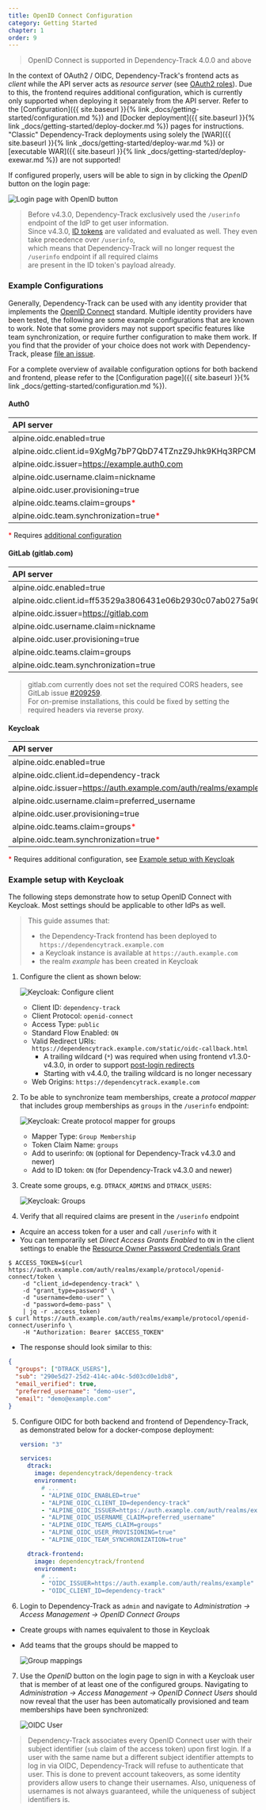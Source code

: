 ```yaml
---
title: OpenID Connect Configuration
category: Getting Started
chapter: 1
order: 9
---
```


> OpenID Connect is supported in Dependency-Track 4.0.0 and above

In the context of OAuth2 / OIDC, Dependency-Track's frontend acts as *client* while the API server acts as *resource server* (see [OAuth2 roles](https://tools.ietf.org/html/rfc6749#section-1.1)).
Due to this, the frontend requires additional configuration, which is currently only supported when deploying it separately from the API server.
Refer to the [Configuration]({{ site.baseurl }}{% link _docs/getting-started/configuration.md %}) and [Docker deployment]({{ site.baseurl }}{% link _docs/getting-started/deploy-docker.md %}) pages for instructions. "Classic" Dependency-Track deployments using solely the [WAR]({{ site.baseurl }}{% link _docs/getting-started/deploy-war.md %}) or [executable WAR]({{ site.baseurl }}{% link _docs/getting-started/deploy-exewar.md %}) are not supported!

If configured properly, users will be able to sign in by clicking the *OpenID* button on the login page:

![Login page with OpenID button](/images/screenshots/oidc-login-page.png)

> Before v4.3.0, Dependency-Track exclusively used the `/userinfo` endpoint of the IdP to get user information.  
> Since v4.3.0, [ID tokens](https://openid.net/specs/openid-connect-core-1_0.html#IDToken) are validated and evaluated as well. They even take precedence over `/userinfo`,  
> which means that Dependency-Track will no longer request the `/userinfo` endpoint if all required claims  
> are present in the ID token's payload already.

### Example Configurations

Generally, Dependency-Track can be used with any identity provider that implements the [OpenID Connect](https://openid.net/connect/) standard.
Multiple identity providers have been tested, the following are some example configurations that are known to work. 
Note that some providers may not support specific features like team synchronization, or require further configuration to make them work.
If you find that the provider of your choice does not work with Dependency-Track, please [file an issue](https://github.com/DependencyTrack/dependency-track/issues).

For a complete overview of available configuration options for both backend and frontend, please refer to the [Configuration page]({{ site.baseurl }}{% link _docs/getting-started/configuration.md %}).

#### Auth0

| API server                                                               | Frontend                                        |
|:-------------------------------------------------------------------------|:------------------------------------------------|
| alpine.oidc.enabled=true                                                 |                                                 |
| alpine.oidc.client.id=9XgMg7bP7QbD74TZnzZ9Jhk9KHq3RPCM                   | OIDC_CLIENT_ID=9XgMg7bP7QbD74TZnzZ9Jhk9KHq3RPCM |
| alpine.oidc.issuer=https://example.auth0.com                             | OIDC_ISSUER=https://example.auth0.com           |
| alpine.oidc.username.claim=nickname                                      |                                                 |
| alpine.oidc.user.provisioning=true                                       |                                                 |
| alpine.oidc.teams.claim=groups<span style="color:red">*</span>           |                                                 |
| alpine.oidc.team.synchronization=true<span style="color:red">*</span>    |                                                 |

<span style="color:red">*</span> Requires [additional configuration](https://auth0.com/docs/extensions/authorization-extension/use-rules-with-the-authorization-extension)

#### GitLab (gitlab.com)

| API server                                                                             | Frontend                                                                        |
|:---------------------------------------------------------------------------------------|:--------------------------------------------------------------------------------|
| alpine.oidc.enabled=true                                                               |                                              |
| alpine.oidc.client.id=ff53529a3806431e06b2930c07ab0275a9024a59873a0d5106dd67c4cd34e3be | OIDC_CLIENT_ID=ff53529a3806431e06b2930c07ab0275a9024a59873a0d5106dd67c4cd34e3be |
| alpine.oidc.issuer=https://gitlab.com                                                  | OIDC_ISSUER=https://gitlab.com                                                  |
| alpine.oidc.username.claim=nickname                                                    |                                                                                 |
| alpine.oidc.user.provisioning=true                                                     |                                                                                 |
| alpine.oidc.teams.claim=groups                                                         |                                                                                 |
| alpine.oidc.team.synchronization=true                                                  |                                                                                 |

> gitlab.com currently does not set the required CORS headers, see GitLab issue [#209259](https://gitlab.com/gitlab-org/gitlab/-/issues/209259).  
> For on-premise installations, this could be fixed by setting the required headers via reverse proxy.  

#### Keycloak

| API server                                                               | Frontend                                                 |
|:-------------------------------------------------------------------------|:---------------------------------------------------------|
| alpine.oidc.enabled=true                                                 |                                                          |
| alpine.oidc.client.id=dependency-track                                   | OIDC_CLIENT_ID=dependency-track                          |    
| alpine.oidc.issuer=https://auth.example.com/auth/realms/example          | OIDC_ISSUER=https://auth.example.com/auth/realms/example |
| alpine.oidc.username.claim=preferred_username                            |                                                          |
| alpine.oidc.user.provisioning=true                                       |                                                          |
| alpine.oidc.teams.claim=groups<span style="color:red">*</span>           |                                                          |
| alpine.oidc.team.synchronization=true<span style="color:red">*</span>    |                                                          |

<span style="color:red">*</span> Requires additional configuration, see [Example setup with Keycloak](#example-setup-with-keycloak)

### Example setup with Keycloak

The following steps demonstrate how to setup OpenID Connect with Keycloak. Most settings should be applicable to other IdPs as well.

> This guide assumes that: 
>   * the Dependency-Track frontend has been deployed to `https://dependencytrack.example.com`
>   * a Keycloak instance is available at `https://auth.example.com`
>   * the realm *example* has been created in Keycloak

1. Configure the client as shown below:

    ![Keycloak: Configure client](/images/screenshots/oidc-keycloak-client-settings.png)
  
    * Client ID: `dependency-track`
    * Client Protocol: `openid-connect`
    * Access Type: `public`
    * Standard Flow Enabled: `ON`
    * Valid Redirect URIs: `https://dependencytrack.example.com/static/oidc-callback.html`
      * A trailing wildcard (`*`) was required when using frontend v1.3.0-v4.3.0, in order to support [post-login redirects](https://github.com/DependencyTrack/frontend/pull/47)
      * Starting with v4.4.0, the trailing wildcard is no longer necessary
    * Web Origins: `https://dependencytrack.example.com`

2. To be able to synchronize team memberships, create a *protocol mapper* that includes group memberships as `groups` in
the `/userinfo` endpoint:

    ![Keycloak: Create protocol mapper for groups](/images/screenshots/oidc-keycloak-create-protocol-mapper.png) 
  
    * Mapper Type: `Group Membership`
    * Token Claim Name: `groups`
    * Add to userinfo: `ON` (optional for Dependency-Track v4.3.0 and newer)
    * Add to ID token: `ON` (for Dependency-Track v4.3.0 and newer)

3. Create some groups, e.g. `DTRACK_ADMINS` and `DTRACK_USERS`:

    ![Keycloak: Groups](/images/screenshots/oidc-keycloak-groups.png)

4. Verify that all required claims are present in the `/userinfo` endpoint
 * Acquire an access token for a user and call `/userinfo` with it
 * You can temporarily set *Direct Access Grants Enabled* to `ON` in the client settings to enable the [Resource Owner Password Credentials Grant](https://tools.ietf.org/html/rfc6749#section-4.3)
```
$ ACCESS_TOKEN=$(curl https://auth.example.com/auth/realms/example/protocol/openid-connect/token \
    -d "client_id=dependency-track" \
    -d "grant_type=password" \
    -d "username=demo-user" \
    -d "password=demo-pass" \
    | jq -r .access_token)
$ curl https://auth.example.com/auth/realms/example/protocol/openid-connect/userinfo \
    -H "Authorization: Bearer $ACCESS_TOKEN"
```
 * The response should look similar to this:
```json
{
  "groups": ["DTRACK_USERS"],
  "sub": "290e5d27-25d2-414c-a04c-5d03cd0e1db8",
  "email_verified": true,
  "preferred_username": "demo-user",
  "email": "demo@example.com"
}
```

5. Configure OIDC for both backend and frontend of Dependency-Track, as demonstrated below for a docker-compose deployment:

    ```yaml
    version: "3"

    services:
      dtrack:
        image: dependencytrack/dependency-track
        environment:
          # ...
          - "ALPINE_OIDC_ENABLED=true"
          - "ALPINE_OIDC_CLIENT_ID=dependency-track"
          - "ALPINE_OIDC_ISSUER=https://auth.example.com/auth/realms/example"
          - "ALPINE_OIDC_USERNAME_CLAIM=preferred_username"
          - "ALPINE_OIDC_TEAMS_CLAIM=groups"
          - "ALPINE_OIDC_USER_PROVISIONING=true"
          - "ALPINE_OIDC_TEAM_SYNCHRONIZATION=true"

      dtrack-frontend:
        image: dependencytrack/frontend
        environment:
          # ...
          - "OIDC_ISSUER=https://auth.example.com/auth/realms/example"
          - "OIDC_CLIENT_ID=dependency-track"
    ```

6. Login to Dependency-Track as `admin` and navigate to *Administration -> Access Management -> OpenID Connect Groups*
  * Create groups with names equivalent to those in Keycloak
  * Add teams that the groups should be mapped to

    ![Group mappings](/images/screenshots/oidc-groups.png)

7. Use the *OpenID* button on the login page to sign in with a Keycloak user that is member of at least one of the configured groups. Navigating to *Administration -> Access Management -> OpenID Connect Users* should now reveal that the user has been automatically provisioned and team memberships have been synchronized:

    ![OIDC User](/images/screenshots/oidc-user.png)

> Dependency-Track associates every OpenID Connect user with their subject identifier (`sub` claim of the access token) upon first login.
> If a user with the same name but a different subject identifier attempts to log in via OIDC, Dependency-Track will refuse to authenticate that user. This is done to prevent account takeovers, as some identity providers allow users to change their usernames. Also, uniqueness of usernames is not always guaranteed, while the uniqueness of subject identifiers is.
